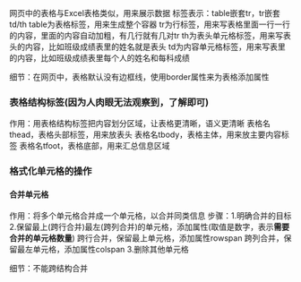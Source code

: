 网页中的表格与Excel表格类似，用来展示数据
 标签表示：table嵌套tr，tr嵌套td/th
table为表格标签，用来生成整个容器
tr为行标签，用来写表格里面一行一行的内容，里面的内容自动加粗，有几行就有几对tr
th为表头单元格标签，用来写表头的内容，比如班级成绩表里的姓名就是表头
td为内容单元格标签，用来写表里的内容，比如班级成绩表里每个人的姓名和每科成绩

细节：在网页中，表格默认没有边框线，使用border属性来为表格添加属性

### 表格结构标签(因为人肉眼无法观察到，了解即可)
作用：用表格结构标签把内容划分区域，让表格更清晰，语义更清晰
表格名thead，表格头部标签，用来放表头
表格名tbody，表格主体，用来放主要内容标签
表格名tfoot，表格底部，用来汇总信息区域

### 格式化单元格的操作
#### 合并单元格
作用：将多个单元格合并成一个单元格，以合并同类信息
步骤：1.明确合并的目标
       2.保留最上(跨行合并)最左(跨列合并)的单元格，添加属性(取值是数字，表示**需要合并的单元格数量**)
      跨行合并，保留最上单元格，添加属性rowspan
      跨列合并，保留最左单元格，添加属性colspan
      3.删除其他单元格

细节：不能跨结构合并